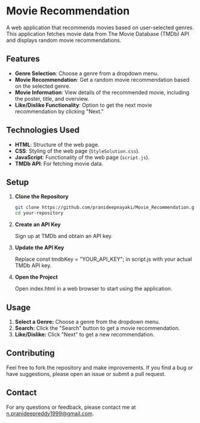# Movie Recommendation

A web application that recommends movies based on user-selected genres. This application fetches movie data from The Movie Database (TMDb) API and displays random movie recommendations.

## Features

- **Genre Selection**: Choose a genre from a dropdown menu.
- **Movie Recommendation**: Get a random movie recommendation based on the selected genre.
- **Movie Information**: View details of the recommended movie, including the poster, title, and overview.
- **Like/Dislike Functionality**: Option to get the next movie recommendation by clicking "Next."

## Technologies Used

- **HTML**: Structure of the web page.
- **CSS**: Styling of the web page (`StyleSolution.css`).
- **JavaScript**: Functionality of the web page (`script.js`).
- **TMDb API**: For fetching movie data.

## Setup

1. **Clone the Repository**

   ```bash
   git clone https://github.com/pranideepnayaki/Movie_Recommendation.git
   cd your-repository

2. **Create an API Key**

   Sign up at TMDb and obtain an API key.

3. **Update the API Key**

   Replace const tmdbKey = "YOUR_API_KEY"; in script.js with your actual TMDb API key.

4. **Open the Project**

   Open index.html in a web browser to start using the application.

## Usage
1. **Select a Genre:** Choose a genre from the dropdown menu.
2. **Search:** Click the "Search" button to get a movie recommendation.
3. **Like/Dislike:** Click "Next" to get a new recommendation.

## Contributing
Feel free to fork the repository and make improvements. If you find a bug or have suggestions, please open an issue or submit a pull request.

## Contact
For any questions or feedback, please contact me at n.pranideepreddy1999@gmail.com.
